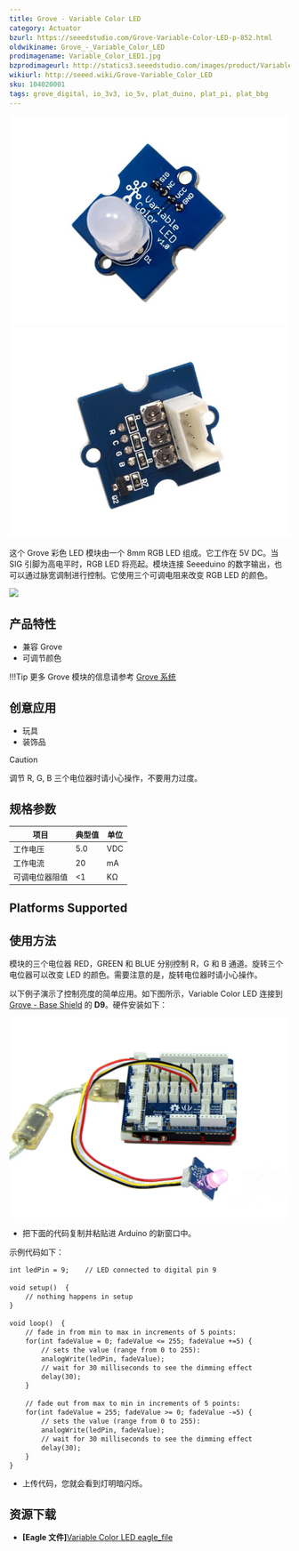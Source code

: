 ```yaml
---
title: Grove - Variable Color LED
category: Actuator
bzurl: https://seeedstudio.com/Grove-Variable-Color-LED-p-852.html
oldwikiname: Grove_-_Variable_Color_LED
prodimagename: Variable_Color_LED1.jpg
bzprodimageurl: http://statics3.seeedstudio.com/images/product/Variable Color LED.jpg
wikiurl: http://seeed.wiki/Grove-Variable_Color_LED
sku: 104020001
tags: grove_digital, io_3v3, io_5v, plat_duino, plat_pi, plat_bbg
---
```


![](https://raw.githubusercontent.com/SeeedDocument/Grove-Variable_Color_LED/master/img/Variable_Color_LED1.jpg) ![](https://raw.githubusercontent.com/SeeedDocument/Grove-Variable_Color_LED/master/img/Variable_Color_LED_01.jpg)

这个 Grove 彩色 LED 模块由一个 8mm RGB LED 组成。它工作在 5V DC。当 SIG 引脚为高电平时，RGB LED 将亮起。模块连接 Seeeduino 的数字输出，也可以通过脉宽调制进行控制。它使用三个可调电阻来改变 RGB LED 的颜色。

[![](https://github.com/SeeedDocument/wiki_chinese/raw/master/docs/images/click_to_buy.PNG)](https://item.taobao.com/item.htm?spm=a1z10.3-c.w4002-11172317909.14.678527e0sq5Y7Z&id=45507366183)


产品特性
--------

-   兼容 Grove
-   可调节颜色

!!!Tip
    更多 Grove 模块的信息请参考 [Grove 系统](http://seeed.wiki/Grove_System/)

创意应用
-----------------

-   玩具
-   装饰品

<div class="admonition danger">
<p class="admonition-title">Caution</p>
调节 R, G, B 三个电位器时请小心操作，不要用力过度。
</div>

规格参数
-------------

| 项目              | 典型值 | 单位 |
|-------------------|---------|------|
| 工作电压   | 5.0     | VDC  |
| 工作电流   | 20      | mA   |
| 可调电位器阻值 | &lt;1   | KΩ   |

Platforms Supported
-------------------

使用方法
-----

模块的三个电位器 RED，GREEN 和 BLUE 分别控制 R，G 和 B 通道。旋转三个电位器可以改变 LED 的颜色。需要注意的是，旋转电位器时请小心操作。


以下例子演示了控制亮度的简单应用。如下图所示，Variable Color LED 连接到 [Grove - Base Shield](https://item.taobao.com/item.htm?spm=a1z10.5-c.w4002-11172345288.22.1a292a359KD7HU&id=520233320144) 的 **D9**。硬件安装如下：

![](https://raw.githubusercontent.com/SeeedDocument/Grove-Variable_Color_LED/master/img/Grove-Variable_Color_LED.jpg)

-   把下面的代码复制并粘贴进 Arduino 的新窗口中。

示例代码如下：

```
int ledPin = 9;    // LED connected to digital pin 9

void setup()  {
    // nothing happens in setup
}

void loop()  {
    // fade in from min to max in increments of 5 points:
    for(int fadeValue = 0; fadeValue <= 255; fadeValue +=5) {
        // sets the value (range from 0 to 255):
        analogWrite(ledPin, fadeValue);
        // wait for 30 milliseconds to see the dimming effect
        delay(30);
    }

    // fade out from max to min in increments of 5 points:
    for(int fadeValue = 255; fadeValue >= 0; fadeValue -=5) {
        // sets the value (range from 0 to 255):
        analogWrite(ledPin, fadeValue);
        // wait for 30 milliseconds to see the dimming effect
        delay(30);
    }
}
```
-   上传代码，您就会看到灯明暗闪烁。


资源下载
---------

-   **[Eagle 文件]**[Variable Color LED eagle_file](https://raw.githubusercontent.com/SeeedDocument/Grove-Variable_Color_LED/master/res/Variable_Color_LED_eagle_file.zip)


<!-- This Markdown file was created from http://www.seeedstudio.com/wiki/Grove_-_Variable_Color_LED -->
